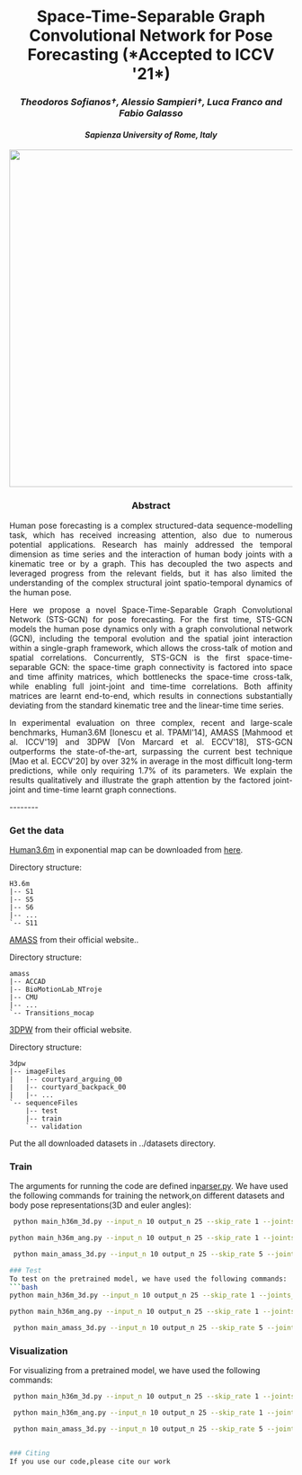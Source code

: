 
<div align="center">
<h1>Space-Time-Separable Graph Convolutional Network for Pose Forecasting (*Accepted to ICCV '21*)</h1>
<h3> <i>Theodoros Sofianos†, Alessio Sampieri†, Luca Franco and Fabio Galasso</i></h3>
 <h4> <i>Sapienza University of Rome, Italy</i></h4>

<image src="https://github.com/FraLuca/STSGCN/blob/main/pipeline-cameraready-1.png" width="600">
</div>

<div align="center"> <h3> Abstract </h3>  </div>
<div align="justify">
Human pose forecasting is a complex structured-data sequence-modelling task, which has received increasing attention, also due to numerous potential applications. Research has mainly addressed the temporal dimension as time series and the interaction of human body joints with a kinematic tree or by a graph. This has decoupled the two aspects and leveraged progress from the relevant fields, but it has also limited the understanding of the complex structural joint spatio-temporal dynamics of the human pose.

Here we propose a novel Space-Time-Separable Graph Convolutional Network (STS-GCN) for pose forecasting. For the first time, STS-GCN models the human pose dynamics only with a graph convolutional network (GCN), including the temporal evolution and the spatial joint interaction within a single-graph framework, which allows the cross-talk of motion and spatial correlations. Concurrently, STS-GCN is the first space-time-separable GCN: the space-time graph connectivity is factored into space and time affinity matrices, which bottlenecks the space-time cross-talk, while enabling full joint-joint and time-time correlations. Both affinity matrices are learnt end-to-end, which results in connections substantially deviating from the standard kinematic tree and the linear-time time series.

In experimental evaluation on three complex, recent and large-scale benchmarks, Human3.6M [Ionescu et al. TPAMI'14], AMASS [Mahmood et al. ICCV'19] and 3DPW [Von Marcard et al. ECCV'18], STS-GCN outperforms the state-of-the-art, surpassing the current best technique [Mao et al. ECCV'20] by over 32% in average in the most difficult long-term predictions, while only requiring 1.7% of its parameters. We explain the results qualitatively and illustrate the graph attention by the factored joint-joint and time-time learnt graph connections.
</div>
--------
 
 
 ### Get the data

[Human3.6m](http://vision.imar.ro/human3.6m/description.php) in exponential map can be downloaded from [here](http://www.cs.stanford.edu/people/ashesh/h3.6m.zip).
 
Directory structure: 
```shell script
H3.6m
|-- S1
|-- S5
|-- S6
|-- ...
`-- S11
```

[AMASS](https://amass.is.tue.mpg.de/en) from their official website..
 

Directory structure:
```shell script
amass
|-- ACCAD
|-- BioMotionLab_NTroje
|-- CMU
|-- ...
`-- Transitions_mocap
```
[3DPW](https://virtualhumans.mpi-inf.mpg.de/3DPW/) from their official website.

Directory structure: 
```shell script
3dpw
|-- imageFiles
|   |-- courtyard_arguing_00
|   |-- courtyard_backpack_00
|   |-- ...
`-- sequenceFiles
    |-- test
    |-- train
    `-- validation
```
Put the all downloaded datasets in ../datasets directory.

### Train
The arguments for running the code are defined in[parser.py](utils/parser.py). We have used the following commands for training the network,on different datasets and body pose representations(3D and euler angles):
 
```bash
 python main_h36m_3d.py --input_n 10 output_n 25 --skip_rate 1 --joints_to_consider 22 
 ```
 ```bash
 python main_h36m_ang.py --input_n 10 output_n 25 --skip_rate 1 --joints_to_consider 16 
  ```
 ```bash
  python main_amass_3d.py --input_n 10 output_n 25 --skip_rate 5 --joints_to_consider 18 
 
 ### Test
 To test on the pretrained model, we have used the following commands:
 ```bash
 python main_h36m_3d.py --input_n 10 output_n 25 --skip_rate 1 --joints_to_consider 22 --mode test --model_path .checkpoints/CKPT_3D_H36M/h36_3d_25frames_ckpt
  ```
  ```bash
  python main_h36m_ang.py --input_n 10 output_n 25 --skip_rate 1 --joints_to_consider 16 --mode test --model_path .checkpoints/CKPT_ANG_H36M/h36_ang_25frames_ckpt
  ```
  ```bash
   python main_amass_3d.py --input_n 10 output_n 25 --skip_rate 5 --joints_to_consider 18 --mode test --model_path .checkpoints/CKPT_3D_AMASS/amass_3d_25frames_ckpt
  ```
### Visualization
 For visualizing from a pretrained model, we have used the following commands:
 ```bash
  python main_h36m_3d.py --input_n 10 output_n 25 --skip_rate 1 --joints_to_consider 22 --mode viz --model_path .checkpoints/CKPT_3D_H36M/h36_3d_25frames_ckpt --n_viz 5
 ```
 ```bash
  python main_h36m_ang.py --input_n 10 output_n 25 --skip_rate 1 --joints_to_consider 16 --mode viz --model_path .checkpoints/CKPT_ANG_H36M/h36_ang_25frames_ckpt --n_viz 5
 ```
 ```bash
  python main_amass_3d.py --input_n 10 output_n 25 --skip_rate 5 --joints_to_consider 18 --mode viz --model_path .checkpoints/CKPT_3D_AMASS/amass_3d_25frames_ckpt --n_viz 5


### Citing
 If you use our code,please cite our work
